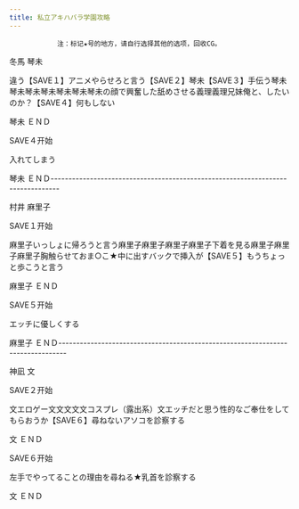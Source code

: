 ```yaml
---
title: 私立アキハバラ学園攻略
---
```


                注：标记★号的地方，请自行选择其他的选项，回收CG。

冬馬 琴未

違う【SAVE１】アニメやらせろと言う【SAVE２】琴未【SAVE３】手伝う琴未琴未琴未琴未琴未琴未琴未の顔で興奮した舐めさせる義理義理兄妹俺と、したいのか？【SAVE４】何もしない

琴未 ＥＮＤ

SAVE４开始

入れてしまう

琴未 ＥＮＤ--------------------------------------------------------------------------------

村井 麻里子

SAVE１开始

麻里子いっしょに帰ろうと言う麻里子麻里子麻里子麻里子下着を見る麻里子麻里子麻里子胸触らせておま○こ★中に出すバックで挿入が【SAVE５】もうちょっと歩こうと言う

麻里子 ＥＮＤ

SAVE５开始

エッチに優しくする

麻里子 ＥＮＤ--------------------------------------------------------------------------------

神凪 文

SAVE２开始

文エロゲー文文文文文コスプレ（露出系）文エッチだと思う性的なご奉仕をしてもらおうか【SAVE６】尋ねないアソコを診察する

文 ＥＮＤ

SAVE６开始

左手でやってることの理由を尋ねる★乳首を診察する

文 ＥＮＤ


              
